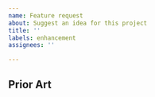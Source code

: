 ```yaml
---
name: Feature request
about: Suggest an idea for this project
title: ''
labels: enhancement
assignees: ''

---
```


<!-- Please describe your feature proposal in clear detail -->

## Prior Art
<!-- Include art or screenshots of other projects implementing a similar or the same feature -->
